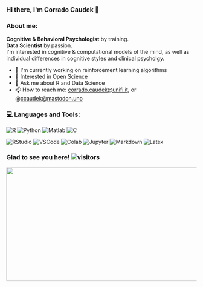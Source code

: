 ### Hi there, I'm Corrado Caudek 👋

### About me:

**Cognitive & Behavioral Psychologist** by training.  
**Data Scientist** by passion.  
I'm interested in cognitive & computational models of the mind, as well as individual differences in cognitive styles and clinical psycholgy.

- 🔬 I'm currently working on reinforcement learning algorithms
- :telescope: Interested in Open Science
- 💬 Ask me about R and Data Science
- 📫 How to reach me: corrado.caudek@unifi.it, or @ccaudek@mastodon.uno

### 💻 Languages and Tools:
<!-- See: https://javascript.plainenglish.io/how-to-make-custom-language-badges-for-your-profile-using-shields-io-d2aeaf016b6b -->
![R](https://img.shields.io/badge/R-276DC3?style=for-the-badge&logo=r&logoColor=white)
![Python](https://img.shields.io/badge/Python-3776AB?style=for-the-badge&logo=python&logoColor=white)<!-- TODO: add Stan -->
![Matlab](https://img.shields.io/badge/Matlab-FFF000?style=for-the-badge&logo=matlab&logoColor=black)
![C](https://img.shields.io/badge/C-239120?style=for-the-badge&logo=c&logoColor=white)<br>

![RStudio](https://img.shields.io/badge/R_Studio-75AADB?style=for-the-badge&logo=rstudio&logoColor=white)
![VSCode](https://img.shields.io/badge/VS_Code-0078D4?style=for-the-badge&logo=visual-studio-code&logoColor=white)
![Colab](https://img.shields.io/badge/Colab-F9AB00?style=for-the-badge&logo=google-colab&logoColor=white)
![Jupyter](https://img.shields.io/badge/Jupyter-F37626?style=for-the-badge&logo=jupyter&logoColor=white)
![Markdown](https://img.shields.io/badge/Markdown-000000?style=for-the-badge&logo=markdown&logoColor=white)
![Latex](https://img.shields.io/badge/LaTeX-008080?style=for-the-badge&logo=latex&logoColor=white)
<!-- TODO: add Quarto -->

### Glad to see you here! ![visitors](https://visitor-badge.deta.dev/badge?page_id=ccaudek&left_color=red&right_color=green)

<div align="center">
  <img src="https://media.giphy.com/media/dWesBcTLavkZuG35MI/giphy.gif" width="600" height="300"/>
</div>
